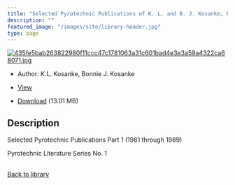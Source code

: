 ```yaml
---
title: "Selected Pyrotechnic Publications of K. L. and B. J. Kosanke, Part 1 (1981 through 1989)"
description: ""
featured_image: "/images/site/library-header.jpg"
type: page
---
```


<a href="" target="_blank">![435fe5bab263822980f11ccc47c1781063a31c601bad4e3e3a59a4322ca68071.jpg](/images/library/435fe5bab263822980f11ccc47c1781063a31c601bad4e3e3a59a4322ca68071.jpg)</a>
* Author: K.L. Kosanke, Bonnie J. Kosanke
* <a href="" target="_blank">View</a>

* [Download]() (13.01 MB)

## Description<div>
<p>Selected Pyrotechnic Publications Part 1 (1981 through 1989)</p>
<p>Pyrotechnic Literature Series No. 1</p></div>

<br />[Back to library](/library/)
